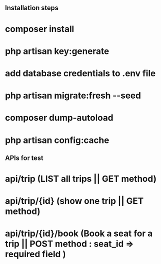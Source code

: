 ## Installation steps

# composer install
# php artisan key:generate
# add database credentials to .env file
# php artisan migrate:fresh --seed
# composer dump-autoload
# php artisan config:cache

## APIs for test

# api/trip  (LIST all trips || GET method)
# api/trip/{id}  (show one trip || GET method)
# api/trip/{id}/book  (Book a seat for a trip || POST method : seat_id => required field )


